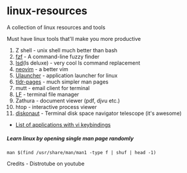 # linux-resources
A collection of linux resources and tools

Must have linux tools that'll make you more productive

1. Z shell - unix shell much better than bash
2. [fzf](https://github.com/junegunn/fzf) - A command-line fuzzy finder
3. [lsd](https://github.com/Peltoche/lsd)(ls deluxe) - very cool ls command replacement
4. [neovim](https://github.com/neovim/neovim) - a better vim
5. [Ulauncher](https://ulauncher.io/) - application launcher for linux
6. [tldr-pages](https://github.com/tldr-pages/tldr) - much simpler man pages
7. mutt - email client for terminal
8. [LF](https://github.com/gokcehan/lf) - terminal file manager
9. Zathura - document viewer (pdf, djvu etc.)
10. htop - interactive process viewer
11. [diskonaut](https://github.com/imsnif/diskonaut) - Terminal disk space navigator telescope (it's awesome)


- [List of applications with vi keybindings](https://www.reddit.com/r/vim/comments/3tluqr/my_list_of_applications_with_vi_keybindings/)

##### Learn linux by opening single man page randomly
```
man $(find /usr/share/man/man1 -type f | shuf | head -1)
```
Credits - Distrotube on youtube
